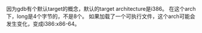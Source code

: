 因为gdb有个默认target的概念，默认的target architecture是i386。
在这个arch下，long是4个字节的，不是8个。
如果加载了一个可执行文件，这个arch可能会发生变化，变成i386:x86-64。
